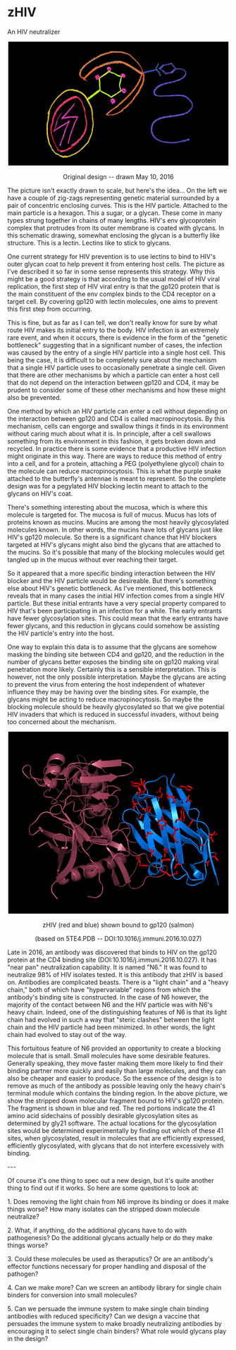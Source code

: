 # zHIV
An HIV neutralizer
<p align="center">
  <img src="HIV-blocker-20160510-blk-1080p.png" width="500"/>
</p>
<p align="center">
  Original design -- drawn May 10, 2016
</p>
The picture isn't exactly drawn to scale, but here's the idea... On the left we have a couple of zig-zags representing genetic material surrounded by a pair of concentric enclosing curves. This is the HIV particle. Attached to the main particle is a hexagon. This a sugar, or a glycan. These come in many types strung together in chains of many lengths. HIV's env glycoprotein complex that protrudes from its outer membrane is coated with glycans. In this schematic drawing, somewhat enclosing the glycan is a butterfly like structure. This is a lectin. Lectins like to stick to glycans.
<p>
</p>
<p>
One current strategy for HIV prevention is to use lectins to bind to HIV's outer glycan coat to help prevent it from entering host cells. The picture as I've described it so far in some sense represents this strategy. Why this might be a good strategy is that according to the usual model of HIV viral replication, the first step of HIV viral entry is that the gp120 protein that is the main constituent of the env complex binds to the CD4 receptor on a target cell. By covering gp120 with lectin molecules, one aims to prevent this first step from occurring.
</p>
<p>
This is fine, but as far as I can tell, we don't really know for sure by what route HIV makes its initial entry to the body. HIV infection is an extremely rare event, and when it occurs, there is evidence in the form of the "genetic bottleneck" suggesting that in a significant number of cases, the infection was caused by the entry of a single HIV particle into a single host cell. This being the case, it is difficult to be completely sure about the mechanism that a single HIV particle uses to occasionally penetrate a single cell. Given that there are other mechanisms by which a particle can enter a host cell that do not depend on the interaction between gp120 and CD4, it may be prudent to consider some of these other mechanisms and how these might also be prevented.
</p>
<p>
One method by which an HIV particle can enter a cell without depending on the interaction between gp120 and CD4 is called macropinocytosis. By this mechanism, cells can engorge and swallow things it finds in its environment without caring much about what it is. In principle, after a cell swallows something from its environment in this fashion, it gets broken down and recycled. In practice there is some evidence that a productive HIV infection might originate in this way. There are ways to reduce this method of entry into a cell, and for a protein, attaching a PEG (polyethylene glycol) chain to the molecule can reduce macropinocytosis. This is what the purple snake attached to the butterfly's antennae is meant to represent. So the complete design was for a pegylated HIV blocking lectin meant to attach to the glycans on HIV's coat.
</p>
<p>
There's something interesting about the mucosa, which is where this molecule is targeted for. The mucosa is full of mucus. Mucus has lots of proteins known as mucins. Mucins are among the most heavily glycosylated molecules known. In other words, the mucins have lots of glycans just like HIV's gp120 molecule. So there is a significant chance that HIV blockers targeted at HIV's glycans might also bind the glycans that are attached to the mucins. So it's possible that many of the blocking molecules would get tangled up in the mucus without ever reaching their target.
</p>
<p>
So it appeared that a more specific binding interaction between the HIV blocker and the HIV particle would be desireable. But there's something else about HIV's genetic bottleneck. As I've mentioned, this bottleneck reveals that in many cases the initial HIV infection comes from a single HIV particle. But these initial entrants have a very special property compared to HIV that's been participating in an infection for a while. The early entrants have fewer glycosylation sites. This could mean that the early entrants have fewer glycans, and this reduction in glycans could somehow be assisting the HIV particle's entry into the host.
</p>
<p>
One way to explain this data is to assume that the glycans are somehow masking the binding site between CD4 and gp120, and the reduction in the number of glycans better exposes the binding site on gp120 making viral penetration more likely. Certainly this is a sensible interpretation. This is however, not the only possible interpretation. Maybe the glycans are acting to prevent the virus from entering the host independent of whatever influence they may be having over the binding sites. For example, the glycans might be acting to reduce macropinocytosis. So maybe the blocking molecule should be heavily glycosylated so that we give potential HIV invaders that which is reduced in successful invaders, without being too concerned about the mechanism.
</p>
<p align="center">
  <img src="5te4frag.png" width="500"/>
</p>
<p align="center">
  zHIV (red and blue) shown bound to gp120 (salmon)
</p>
<p align="center">
  (based on 5TE4.PDB -- DOI:10.1016/j.immuni.2016.10.027)
</p>
<p>
Late in 2016, an antibody was discovered that binds to HIV on the gp120 protein at the CD4 binding site (DOI:10.1016/j.immuni.2016.10.027). It has "near pan" neutralization capability. It is named "N6." It was found to neutralize 98% of HIV isolates tested. It is this antibody that zHIV is based on. Antibodies are complicated beasts. There is a "light chain" and a "heavy chain," both of which have "hypervariable" regions from which the antibody's binding site is constructed. In the case of N6 however, the majority of the contact between N6 and the HIV particle was with N6's heavy chain. Indeed, one of the distinguishing features of N6 is that its light chain had evolved in such a way that "steric clashes" between the light chain and the HIV particle had been minimized. In other words, the light chain had evolved to stay out of the way.
</p>
<p>
This fortuitous feature of N6 provided an opportunity to create a blocking molecule that is small. Small molecules have some desirable features. Generally speaking, they move faster making them more likely to find their binding partner more quickly and easily than large molecules, and they can also be cheaper and easier to produce. So the essence of the design is to remove as much of the antibody as possible leaving only the heavy chain's terminal module which contains the binding region. In the above picture, we show the stripped down molecular fragment bound to HIV's gp120 protein. The fragment is shown in blue and red. The red portions indicate the 41 amino acid sidechains of possibly desirable glycosylation sites as determined by gly21 software. The actual locations for the glycosylation sites would be determined experimentally by finding out which of these 41 sites, when glycosylated, result in molecules that are efficiently expressed, efficiently glycosylated, with glycans that do not interfere excessively with binding.
</p>
<p>
 ---
</p>
<p>
Of course it's one thing to spec out a new design, but it's quite another thing to find out if it works. So here are some questions to look at:
</p>
<p>
1. Does removing the light chain from N6 improve its binding or does it make things worse? How many isolates can the stripped down molecule neutralize?
</p>
<p>
2. What, if anything, do the additional glycans have to do with pathogenesis? Do the additional glycans actually help or do they make things worse?
</p>
<p>
3. Could these molecules be used as theraputics? Or are an antibody's effector functions necessary for proper handling and disposal of the pathogen?
</p>
<p>
4. Can we make more? Can we screen an antibody library for single chain binders for conversion into small molecules?
</p>
<p>
5. Can we persuade the immune system to make single chain binding antibodies with reduced specificity? Can we design a vaccine that persuades the immune system to make broadly neutralizing antibodies by encouraging it to select single chain binders? What role would glycans play in the design?
</p>
